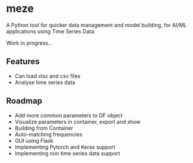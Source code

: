 # meze

A Python tool for quicker data management and model building, for AI/ML applications using Time Series Data.

Work in progress...


## Features

- Can load xlsx and csv files
- Analyse time series data


## Roadmap

- Add more common parameters to DF object
- Visualize parameters in container, export and show
- Building from Container
- Auto-matching frequencies
- GUI using Flask
- Implementing Pytorch and Keras support
- Implementing non time series data support